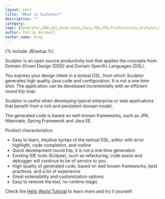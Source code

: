 ```yaml
---
layout: post
title: "What is Sculptor?"
description: ""
category: 
tags: [Generator,DDD,DSL,Hibernate,Java,JEE,JPA,Productivity,Sculptor,Spring]
author: Patrik Nordwall
navbar_name: blog
---
```

{% include JB/setup %}

Sculptor is an open source productivity tool that applies the concepts from Domain-Driven Design (DDD) and Domain Specific Languages (DSL).

You express your design intent in a textual DSL, from which Sculptor generates high quality Java code and configuration. It is not a one time shot. The application can be developed incrementally with an efficient round trip loop.

Sculptor is useful when developing typical enterprise or web applications that benefit from a rich and persistent domain model.

The generated code is based on well-known frameworks, such as JPA, Hibernate, Spring Framework and Java EE.

Product characteristics:

  * Easy to learn, intuitive syntax of the textual DSL, editor with error highlight, code completion, and outline
  * Quick development round trip, it is not a one time generation
  * Existing IDE tools (Eclipse), such as refactoring, code assist and debugger will continue to be of service to you
  * High quality of generated code, based on well known frameworks, best practices, and a lot of experience
  * Great extensibility and customization options
  * Easy to remove the tool, no runtime magic

Check the [Hello World Tutorial][1] to learn more and try it yourself.

   [1]: /documentation/hello-world-tutorial
